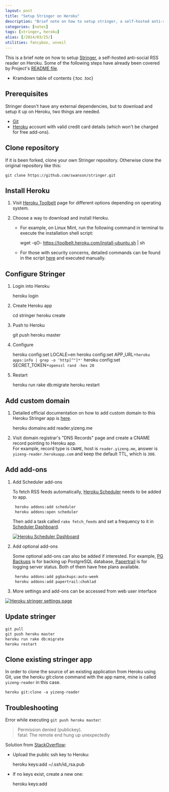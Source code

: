 ```yaml
---
layout: post
title: "Setup Stringer on Heroku"
description: "Brief note on how to setup stringer, a self-hosted anti-social RSS reader on Heroku."
categories: [notes]
tags: [stringer, heroku]
alias: [/2014/03/25/]
utilities: fancybox, unveil
---
```

This is a brief note on how to setup [Stringer][Stringer], a self-hosted anti-social RSS reader on Heroku.
Some of the following steps have already been covered by Project's [README file][README].

* Kramdown table of contents
{:toc .toc}

## Prerequisites
Stringer doesn't have any external dependencies,
but to download and setup it up on Heroku, two things are needed.

- [Git][Git Downloads]
- [Heroku][Heroku] account with valid credit card details (which won't be charged for free add-ons).

## Clone repository
If it is been forked, clone your own Stringer repository.
Otherwise clone the original repository like this:

	git clone https://github.com/swanson/stringer.git

## Install Heroku

1. Visit [Heroku Toolbelt][Heroku Toolbelt] page for different options depending on operating system.
2. Choose a way to download and install Heroku.

	- For example, on Linux Mint, run the following command in terminal to execute the installation shell script:

	  	wget -qO- https://toolbelt.heroku.com/install-ubuntu.sh | sh

	- For those with security concerns, detailed commands can be found
	in the script [here](https://toolbelt.heroku.com/install-ubuntu.sh) and executed manually.

## Configure Stringer

1. Login into Heroku

   	heroku login

2. Create Heroku app

   	cd stringer
   	heroku create

3. Push to Heroku

   	git push heroku master

4. Configure

   	heroku config:set LOCALE=en
   	heroku config:set APP_URL=`heroku apps:info | grep -o 'http[^"]*'`
   	heroku config:set SECRET_TOKEN=`openssl rand -hex 20`

5. Restart

   	heroku run rake db:migrate
   	heroku restart

## Add custom domain

1. Detailed official documentation on how to add custom domain to this Heroku Stringer app is [here][Heroku Custom Domains].

   	heroku domains:add reader.yizeng.me

2. Visit domain registrar's "DNS Records" page and create a CNAME record pointing to Heroku app.<br />
   For example, record type is `CNAME`, host is `reader.yizeng.me`,
   answer is `yizeng-reader.herokuapp.com` and keep the default TTL, which is `300`.

## Add add-ons

1. Add Scheduler add-ons

	To fetch RSS feeds automatically, [Heroku Scheduler](https://addons.heroku.com/scheduler) needs to be added to app.

		heroku addons:add scheduler
		heroku addons:open scheduler

	Then add a task called `rake fetch_feeds`
	and set a frequency to it in [Scheduler Dashboard](https://scheduler.heroku.com/dashboard).

	<a class="post-image" href="/assets/images/posts/2014-03-24-heroku-scheduler-dashboard.png">
	<img itemprop="image" data-src="/assets/images/posts/2014-03-24-heroku-scheduler-dashboard.png" src="/assets/js/unveil/loader.gif" alt="Heroku Scheduler Dashboard" />
	</a>

2. Add optional add-ons

	Some optional add-ons can also be added if interested.
	For example, [PG Backups](https://addons.heroku.com/pgbackups) is for backing up PostgreSQL database,
	[Papertrail](https://addons.heroku.com/papertrail) is for logging server status.
	Both of them have free plans available.

		heroku addons:add pgbackups:auto-week
		heroku addons:add papertrail:choklad

3. More settings and add-ons can be accessed from web user interface

<a class="post-image" href="/assets/images/posts/2014-03-24-heroku-stringer-settings-page.png">
<img itemprop="image" data-src="/assets/images/posts/2014-03-24-heroku-stringer-settings-page.png" src="/assets/js/unveil/loader.gif" alt="Heroku stringer settings page" />
</a>

## Update stringer

	git pull
	git push heroku master
	heroku run rake db:migrate
	heroku restart

## Clone existing stringer app

In order to clone the source of an existing application from Heroku using Git,
use the heroku git:clone command with the app name, mine is called `yizeng-reader` in this case.

	heroku git:clone -a yizeng-reader

## Troubleshooting

Error while executing `git push heroku master`:

> Permission denied (publickey).<br />
> fatal: The remote end hung up unexpectedly

Solution from [StackOverflow](http://stackoverflow.com/q/4269922/1177636):

- Upload the public ssh key to Heroku:

  	heroku keys:add ~/.ssh/id_rsa.pub

- If no keys exist, create a new one:

  	heroku keys:add

[Stringer]: https://github.com/swanson/stringer
[README]: https://github.com/swanson/stringer/blob/master/README.md
[Git Downloads]: http://git-scm.com/downloads
[Heroku]: https://www.heroku.com/
[Heroku Toolbelt]: https://toolbelt.heroku.com/
[Heroku Custom Domains]: https://devcenter.heroku.com/articles/custom-domains